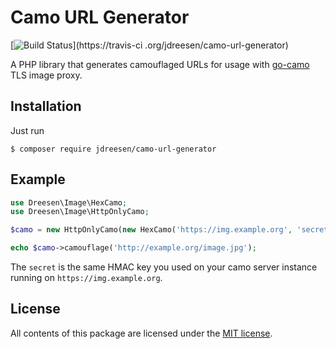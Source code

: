 # Camo URL Generator

[![Build Status](https://travis-ci.org/jdreesen/camo-url-generator.svg?branch=master)](https://travis-ci
.org/jdreesen/camo-url-generator)

A PHP library that generates camouflaged URLs for usage with [go-camo] TLS image proxy.

## Installation

Just run

    $ composer require jdreesen/camo-url-generator

## Example

```php
use Dreesen\Image\HexCamo;
use Dreesen\Image\HttpOnlyCamo;

$camo = new HttpOnlyCamo(new HexCamo('https://img.example.org', 'secret'));

echo $camo->camouflage('http://example.org/image.jpg');
```

The `secret` is the same HMAC key you used on your camo server instance running on `https://img.example.org`.

## License

All contents of this package are licensed under the [MIT license].

[MIT license]: LICENSE
[go-camo]: https://github.com/cactus/go-camo
